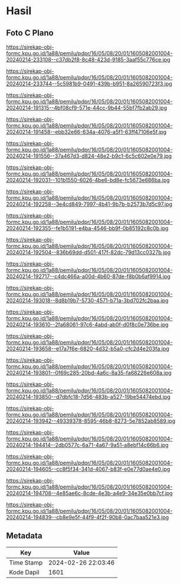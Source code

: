 # Hasil

## Foto C Plano

https://sirekap-obj-formc.kpu.go.id/1a88/pemilu/pdpr/16/05/08/20/01/1605082001004-20240214-233108--c37db2f8-8c48-423d-9185-3aaf55c776ce.jpg

https://sirekap-obj-formc.kpu.go.id/1a88/pemilu/pdpr/16/05/08/20/01/1605082001004-20240214-233744--5c5981b9-0491-439b-b951-8a26590723f3.jpg

https://sirekap-obj-formc.kpu.go.id/1a88/pemilu/pdpr/16/05/08/20/01/1605082001004-20240214-191315--4bf08cf9-571e-44cc-9b44-55bf7fb2ab29.jpg

https://sirekap-obj-formc.kpu.go.id/1a88/pemilu/pdpr/16/05/08/20/01/1605082001004-20240214-191458--ebb32e66-634a-4076-a5f1-63ff47106e5f.jpg

https://sirekap-obj-formc.kpu.go.id/1a88/pemilu/pdpr/16/05/08/20/01/1605082001004-20240214-191556--37a467d3-d824-48e2-b9c1-6c5c602e0e79.jpg

https://sirekap-obj-formc.kpu.go.id/1a88/pemilu/pdpr/16/05/08/20/01/1605082001004-20240214-192031--101b1550-6026-4be6-bd8e-fc5673e686ba.jpg

https://sirekap-obj-formc.kpu.go.id/1a88/pemilu/pdpr/16/05/08/20/01/1605082001004-20240214-192258--3e4cd849-7997-4b41-9b7b-b2573b7d5c97.jpg

https://sirekap-obj-formc.kpu.go.id/1a88/pemilu/pdpr/16/05/08/20/01/1605082001004-20240214-192355--fe1b5191-e4ba-4546-bb9f-0b85192c8c0b.jpg

https://sirekap-obj-formc.kpu.go.id/1a88/pemilu/pdpr/16/05/08/20/01/1605082001004-20240214-192504--836b69dd-d501-417f-82dc-79d13cc0327b.jpg

https://sirekap-obj-formc.kpu.go.id/1a88/pemilu/pdpr/16/05/08/20/01/1605082001004-20240214-192717--c4dc466a-a00d-4b60-87de-f8b0b6af9914.jpg

https://sirekap-obj-formc.kpu.go.id/1a88/pemilu/pdpr/16/05/08/20/01/1605082001004-20240214-193018--8d8b19b7-5730-4571-b71a-3bd702fc2baa.jpg

https://sirekap-obj-formc.kpu.go.id/1a88/pemilu/pdpr/16/05/08/20/01/1605082001004-20240214-193610--2fa68061-97c6-4abd-ab0f-d0f8c0e736be.jpg

https://sirekap-obj-formc.kpu.go.id/1a88/pemilu/pdpr/16/05/08/20/01/1605082001004-20240214-193658--e17a7f6e-6820-4d32-b5a0-cfc2d4e203fa.jpg

https://sirekap-obj-formc.kpu.go.id/1a88/pemilu/pdpr/16/05/08/20/01/1605082001004-20240214-193801--0f69c285-20bd-4a6c-8a35-fa68226e608a.jpg

https://sirekap-obj-formc.kpu.go.id/1a88/pemilu/pdpr/16/05/08/20/01/1605082001004-20240214-193850--d7dbfc18-7d56-483b-a527-19be54474ebd.jpg

https://sirekap-obj-formc.kpu.go.id/1a88/pemilu/pdpr/16/05/08/20/01/1605082001004-20240214-193942--49339378-8595-46b8-8273-5e7852ab8589.jpg

https://sirekap-obj-formc.kpu.go.id/1a88/pemilu/pdpr/16/05/08/20/01/1605082001004-20240214-194414--2db0577c-6a71-4a67-9a51-a8ebf14c66b6.jpg

https://sirekap-obj-formc.kpu.go.id/1a88/pemilu/pdpr/16/05/08/20/01/1605082001004-20240214-194605--cc8f5f34-341d-4067-b83f-e0e77d0ae4e0.jpg

https://sirekap-obj-formc.kpu.go.id/1a88/pemilu/pdpr/16/05/08/20/01/1605082001004-20240214-194708--4e85ae6c-8cde-4e3b-a4e9-34e35e0bb7cf.jpg

https://sirekap-obj-formc.kpu.go.id/1a88/pemilu/pdpr/16/05/08/20/01/1605082001004-20240214-194839--cb8e9e5f-44f9-4f2f-90b8-0ac7baa521e3.jpg


## Metadata

| Key        | Value               |
| ---------- | ------------------- |
| Time Stamp | 2024-02-26 22:03:46 |
| Kode Dapil | 1601                |




